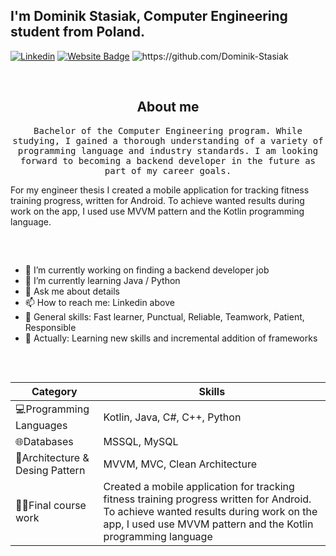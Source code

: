 
## I'm Dominik Stasiak, Computer Engineering student from Poland.

[![Linkedin](https://img.shields.io/badge/-LinkedIn-blue?style=flat&logo=Linkedin&logoColor=white)](https://www.linkedin.com/in/dominik-stasiak-820a0a262/)
[![Website Badge](https://img.shields.io/badge/Website-3b5998?style=flat-square&logo=google-chrome&logoColor=white)](http://www.dstasiak.pl/)
<img src="https://komarev.com/ghpvc/?username=Dominik-Stasiak" alt="https://github.com/Dominik-Stasiak" />

&nbsp;

<h2 align="center"> About me </h2>
<p align="center">
  <samp>Bachelor of the Computer Engineering program. While studying, I gained a thorough
understanding of a variety of programming language and industry standards. I am looking
forward to becoming a backend developer in the future as part of my career goals.

For my engineer thesis I created a mobile application for tracking fitness training progress,
written for Android. To achieve wanted results during work on the app, I used use
MVVM pattern and the Kotlin programming language.
  </samp>
</p>

##
&nbsp;

- 🔭 I’m currently working on finding a backend developer job
- 🌱 I’m currently learning  Java / Python
- 💬 Ask me about details
- 📫 How to reach me: Linkedin above
- 💪 General skills: Fast learner, Punctual, Reliable, Teamwork, Patient, Responsible
- 📜 Actually: Learning new skills and incremental addition of frameworks

##
&nbsp;

 |  Category | Skills |
| ------------ | ------------ |
| 💻Programming Languages | Kotlin, Java, C#, C++, Python |
| 🌐Databases | MSSQL, MySQL |
| 🛞Architecture & Desing Pattern  | MVVM, MVC, Clean Architecture |
| 🧑‍💻Final course work |  Created a mobile application for tracking fitness training progress written for Android. To achieve wanted results during work on the app, I used use MVVM pattern and the Kotlin programming language |
